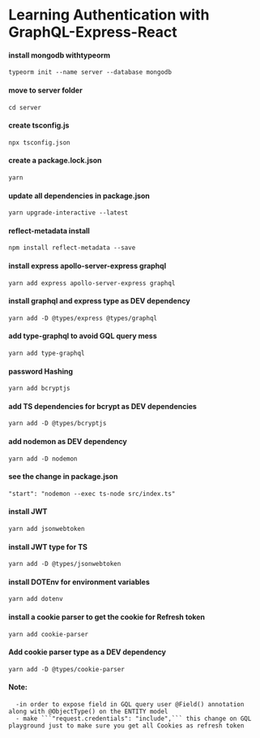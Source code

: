 # Learning Authentication  with GraphQL-Express-React

#### install mongodb withtypeorm
```typeorm init --name server --database mongodb```

#### move to server folder
```cd server```

#### create tsconfig.js
```npx tsconfig.json```

#### create a package.lock.json
```yarn```

#### update all dependencies in package.json
```yarn upgrade-interactive --latest```

#### reflect-metadata install
```npm install reflect-metadata --save```

#### install express apollo-server-express graphql
```yarn add express apollo-server-express graphql```

#### install graphql and express type as DEV dependency
```yarn add -D @types/express @types/graphql``` 

#### add type-graphql to avoid GQL query mess
```yarn add type-graphql```

#### password Hashing 
```yarn add bcryptjs```

#### add TS dependencies for bcrypt as DEV dependencies
```yarn add -D @types/bcryptjs```

#### add nodemon as DEV dependency
```yarn add -D nodemon```

#### see the change in package.json
```"start": "nodemon --exec ts-node src/index.ts"```

#### install JWT
```yarn add jsonwebtoken```

#### install JWT type for TS
```yarn add -D @types/jsonwebtoken```

#### install DOTEnv for environment variables
```yarn add dotenv```

#### install a cookie parser to get the cookie for Refresh token
```yarn add cookie-parser```

#### Add cookie parser type as a DEV dependency
```yarn add -D @types/cookie-parser```

#### Note:
      -in order to expose field in GQL query user @Field() annotation along with @ObjectType() on the ENTITY model
      - make ```"request.credentials": "include",``` this change on GQL playground just to make sure you get all Cookies as refresh token




